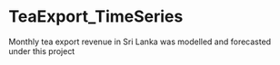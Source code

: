 # TeaExport_TimeSeries

Monthly tea export revenue in Sri Lanka was modelled and forecasted under this project
